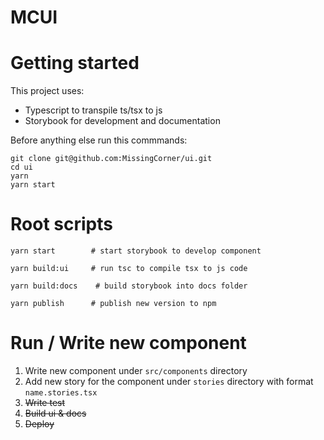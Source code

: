 # MCUI

# Getting started

This project uses:
  - Typescript to transpile ts/tsx to js
  - Storybook for development and documentation

Before anything else run this commmands:
```
git clone git@github.com:MissingCorner/ui.git
cd ui
yarn
yarn start
```

# Root scripts
```
yarn start        # start storybook to develop component

yarn build:ui     # run tsc to compile tsx to js code

yarn build:docs    # build storybook into docs folder

yarn publish      # publish new version to npm
```

# Run / Write new component
1. Write new component under `src/components` directory
2. Add new story for the component under `stories` directory with format `name.stories.tsx`
3. ~~Write test~~
4. ~~Build ui & docs~~
5. ~~Deploy~~
